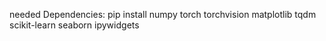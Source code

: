needed Dependencies: 
 pip install numpy torch torchvision matplotlib tqdm scikit-learn seaborn ipywidgets

